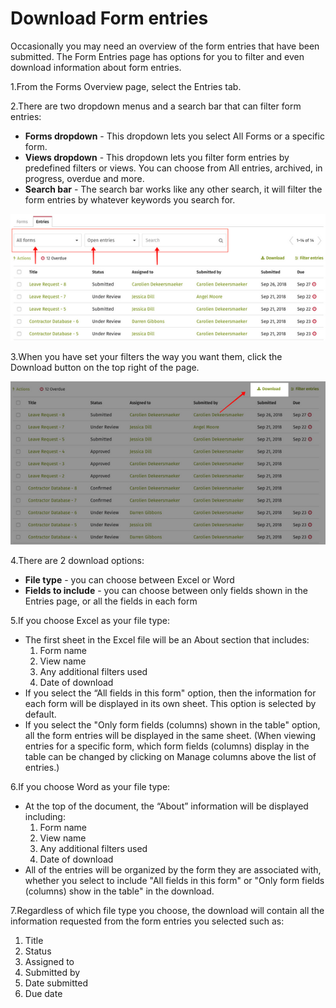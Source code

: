 # Download Form entries



Occasionally you may need an overview of the form entries that have been submitted. The Form Entries page has options for you to filter and even download information about form entries.

1.From the Forms Overview page, select the Entries tab.

2.There are two dropdown menus and a search bar that can filter form entries:

* **Forms dropdown** - This dropdown lets you select All Forms or a specific form.
* **Views dropdown** - This dropdown lets you filter form entries by predefined filters or views. You can choose from All entries, archived, in progress, overdue and more.
* **Search bar** - The search bar works like any other search, it will filter the form entries by whatever keywords you search for.

![](../../../.gitbook/assets/1%20%2814%29.png)

3.When you have set your filters the way you want them, click the Download button on the top right of the page.

![](../../../.gitbook/assets/2%20%284%29.png)



4.There are 2 download options:

* **File type** - you can choose between Excel or Word
* **Fields to include** - you can choose between only fields shown in the Entries page, or all the fields in each form

5.If you choose Excel as your file type:

* The first sheet in the Excel file will be an About section that includes:
  1. Form name
  2. View name
  3. Any additional filters used
  4. Date of download
* If you select the “All fields in this form" option, then the information for each form will be displayed in its own sheet. This option is selected by default.
* If you select the "Only form fields \(columns\) shown in the table" option, all the form entries will be displayed in the same sheet. \(When viewing entries for a specific form, which form fields \(columns\) display in the table can be changed by clicking on Manage columns above the list of entries.\)

6.If you choose Word as your file type:

* At the top of the document, the “About” information will be displayed including:
  1. Form name
  2. View name
  3. Any additional filters used
  4. Date of download
* All of the entries will be organized by the form they are associated with, whether you select to include "All fields in this form" or "Only form fields \(columns\) show in the table" in the download.

7.Regardless of which file type you choose, the download will contain all the information requested from the form entries you selected such as:

1. Title
2. Status
3. Assigned to
4. Submitted by
5. Date submitted
6. Due date

